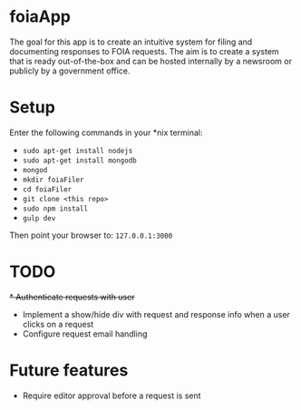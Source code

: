 foiaApp
=======
The goal for this app is to create an intuitive system for filing and documenting responses to FOIA requests. The aim is to create a system that is ready out-of-the-box and can be hosted internally by a newsroom or publicly by a government office.

Setup
=====
Enter the following commands in your *nix terminal:

* `sudo apt-get install nodejs`
* `sudo apt-get install mongodb`
* `mongod`
* `mkdir foiaFiler`
* `cd foiaFiler`
* `git clone <this repo>`
* `sudo npm install`
* `gulp dev`

Then point your browser to: `127.0.0.1:3000`

TODO
====
~~* Authenticate requests with user~~
* Implement a show/hide div with request and response info when a user clicks on a request
* Configure request email handling

Future features
===============
* Require editor approval before a request is sent

